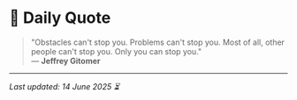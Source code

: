# 📜 Daily Quote

> "Obstacles can't stop you. Problems can't stop you. Most of all, other people can't stop you. Only you can stop you."  
> — **Jeffrey Gitomer**

---

_Last updated: 14 June 2025 ⏳_
